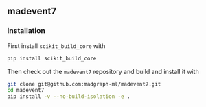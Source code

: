 ## madevent7

### Installation

First install `scikit_build_core` with

```sh
pip install scikit_build_core
```

Then check out the `madevent7` repository and build and install it with

```sh
git clone git@github.com:madgraph-ml/madevent7.git
cd madevent7
pip install -v --no-build-isolation -e .
```
